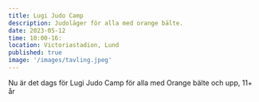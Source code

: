 ```yaml
---
title: Lugi Judo Camp
description: Judoläger för alla med orange bälte.
date: 2023-05-12
time: 10:00-16:
location: Victoriastadion, Lund
published: true
image: '/images/tavling.jpeg'
---
```


Nu är det dags för Lugi Judo Camp för alla med Orange bälte och upp, 11+ år
